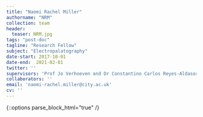```yaml
---
title: "Naomi Rachel Miller"
authorname: "NRM"
collection: team
header:
  teaser: NRM.jpg
tags: "post-doc"
tagline: "Research Fellow"
subject: "Electropalatography"
date-start: 2017-10-01
date-end:  2021-02-01
twitter: ''
supervisors: 'Prof Jo Verhoeven and Dr Constantino Carlos Reyes-Aldasoro'
collaborators: ''
email: 'naomi-rachel.miller@city.ac.uk'
cv: ''
---
```

{::options parse_block_html="true" /}

<p align= "justify">
